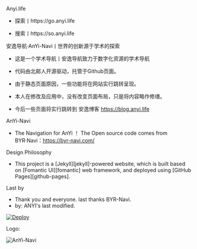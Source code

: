 
Anyi.life

- 探索丨https://go.anyi.life

- 搜索丨https://so.anyi.life

安逸导航·AnYi-Navi丨世界的创新源于学术的探索

- 这是一个学术导航丨安逸导航致力于数字化资源的学术导航

- 代码由北邮人开源驱动，托管于Github页面。

- 由于静态页面原因，一些功能将在网站实行跳转呈现。

- 本人在修改及应用中，没有改变页面布局，只是将内容略作修缮。

- 今后一些页面将实行跳转到 安逸博客  https://blog.anyi.life

AnYi-Navi
- The Navigation for AnYi ！ The Open source code comes from BYR·Navi：https://byr-navi.com/

Design Philosophy
- This project is a [Jekyll][jekyll]-powered website, which is built based on [Fomantic UI][fomantic] web framework, and deployed using [GitHub Pages][github-pages].

Last by
- Thank you and everyone. last thanks BYR-Navi. 
- by: ANYI's last modified.
      
[![Deploy](https://www.herokucdn.com/deploy/button.svg)](https://heroku.com/deploy)

Logo:

![AnYi-Navi](https://anyi.life/images/logo-dark.svg)

